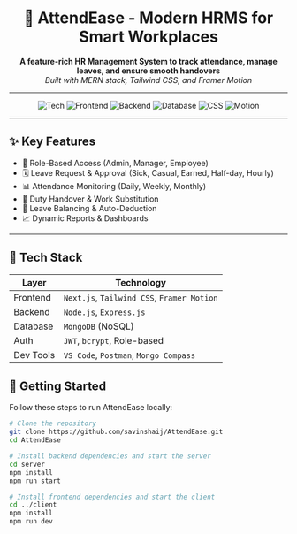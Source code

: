 <h1 align="center">
  💼 AttendEase - Modern HRMS for Smart Workplaces
</h1>

<p align="center">
  <b>A feature-rich HR Management System to track attendance, manage leaves, and ensure smooth handovers</b><br/>
  <i>Built with MERN stack, Tailwind CSS, and Framer Motion</i>
</p>

---

<div align="center">

![Tech](https://img.shields.io/badge/Stack-MERN-blueviolet?style=for-the-badge&logo=javascript)
![Frontend](https://img.shields.io/badge/Frontend-Next.js-black?style=for-the-badge&logo=next.js)
![Backend](https://img.shields.io/badge/Backend-Express.js-darkgreen?style=for-the-badge&logo=express)
![Database](https://img.shields.io/badge/Database-MongoDB-green?style=for-the-badge&logo=mongodb)
![CSS](https://img.shields.io/badge/CSS-Tailwind-blue?style=for-the-badge&logo=tailwindcss)
![Motion](https://img.shields.io/badge/Animations-Framer%20Motion-pink?style=for-the-badge&logo=framer)

</div>

---

## ✨ Key Features

- 👥 Role-Based Access (Admin, Manager, Employee)
- 🗓️ Leave Request & Approval (Sick, Casual, Earned, Half-day, Hourly)
- 📊 Attendance Monitoring (Daily, Weekly, Monthly)
- 🔁 Duty Handover & Work Substitution
- 🧮 Leave Balancing & Auto-Deduction
- 📈 Dynamic Reports & Dashboards

---

## 🔧 Tech Stack

| Layer       | Technology                    |
|------------|-------------------------------|
| Frontend    | `Next.js`, `Tailwind CSS`, `Framer Motion` |
| Backend     | `Node.js`, `Express.js`       |
| Database    | `MongoDB` (NoSQL)             |
| Auth        | `JWT`, `bcrypt`, Role-based   |
| Dev Tools   | `VS Code`, `Postman`, `Mongo Compass` |


## 🚀 Getting Started

Follow these steps to run AttendEase locally:

```bash
# Clone the repository
git clone https://github.com/savinshaij/AttendEase.git
cd AttendEase

# Install backend dependencies and start the server
cd server
npm install
npm run start

# Install frontend dependencies and start the client
cd ../client
npm install
npm run dev

